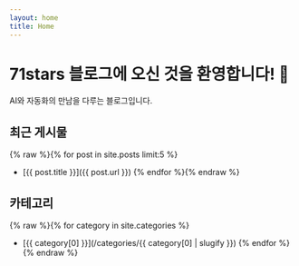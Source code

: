 ```yaml
---
layout: home
title: Home
---
```


# 71stars 블로그에 오신 것을 환영합니다! 🚀

AI와 자동화의 만남을 다루는 블로그입니다.

## 최근 게시물

{% raw %}{% for post in site.posts limit:5 %}
- [{{ post.title }}]({{ post.url }})
{% endfor %}{% endraw %}

## 카테고리

{% raw %}{% for category in site.categories %}
- [{{ category[0] }}](/categories/{{ category[0] | slugify }})
{% endfor %}{% endraw %}
